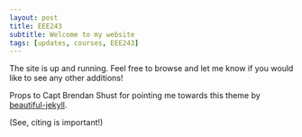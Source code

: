 ```yaml
---
layout: post
title: EEE243
subtitle: Welcome to my website
tags: [updates, courses, EEE243]
---
```


The site is up and running. Feel free to browse and let me know if you would like to see any other additions! 

Props to Capt Brendan Shust for pointing me towards this theme by [beautiful-jekyll](http://www.deanattali.com/beautiful-jekyll).

(See, citing is important!)
